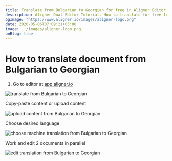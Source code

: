 ```yaml
---
title: Translate from Bulgarian to Georgian for free in Aligner Editor
description: Aligner Dual Editor Tutorial. How to translate for free from Bulgarian to Georgian. Aligner is multilingual document management platform. 
ogImage: "https://www.aligner.io/images/aligner-logo.png"
date: 2020-05-06T07:09:21+03:00
image: ../images/aligner-logo.png
onBlog: true
---
```


# How to translate document from Bulgarian to Georgian

1. Go to editor at [app.aligner.io](https://app.aligner.io "Aligner App web page")

![translate from Bulgarian to Georgian](../aligner-blank-editor.png "translate from Bulgarian to Georgian")

Copy-paste content or upload content

![upload content from Bulgarian to Georgian](../aligner-uploaded-document.png "upload content from Bulgarian to Georgian")

Choose desired language

![choose machine translation from Bulgarian to Georgian](../aligner-language-dropdown.png "choose machine translation from Bulgarian to Georgian")

Work and edit 2 documents in parallel

![edit translation from Bulgarian to Georgian](../aligner-double-sitded-editor.png "edit translation from Bulgarian to Georgian")

